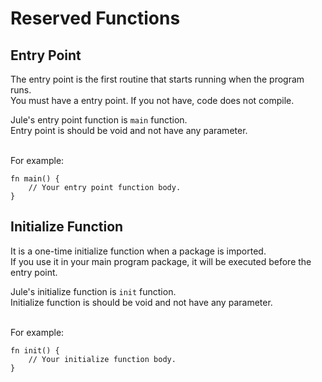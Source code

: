 # Reserved Functions

## Entry Point
The entry point is the first routine that starts running when the program runs.\
You must have a entry point. If you not have, code does not compile.

Jule's entry point function is `main` function.\
Entry point is should be void and not have any parameter. 

\
For example:
```
fn main() {
    // Your entry point function body.
}
```

## Initialize Function
It is a one-time initialize function when a package is imported.\
If you use it in your main program package, it will be executed before the entry point.

Jule's initialize function is `init` function.\
Initialize function is should be void and not have any parameter.

\
For example:
```
fn init() {
    // Your initialize function body.
}
```